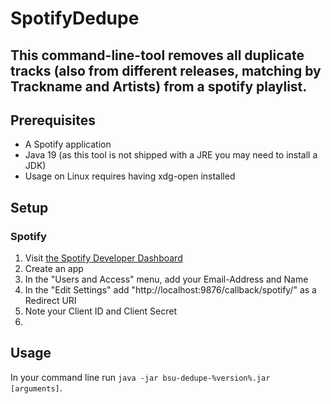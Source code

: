 # SpotifyDedupe

This command-line-tool removes all duplicate tracks (also from different releases, matching by Trackname and Artists) from a spotify playlist.
---

## Prerequisites
 - A Spotify application
 - Java 19 (as this tool is not shipped with a JRE you may need to install a JDK)
 - Usage on Linux requires having xdg-open installed

## Setup
### Spotify
1. Visit [the Spotify Developer Dashboard](https://developer.spotify.com/dashboard/)
2. Create an app
3. In the "Users and Access" menu, add your Email-Address and Name
4. In the "Edit Settings" add "http://localhost:9876/callback/spotify/" as a Redirect URI
5. Note your Client ID and Client Secret
6. 

## Usage
In your command line run ```java -jar bsu-dedupe-%version%.jar [arguments]```.
